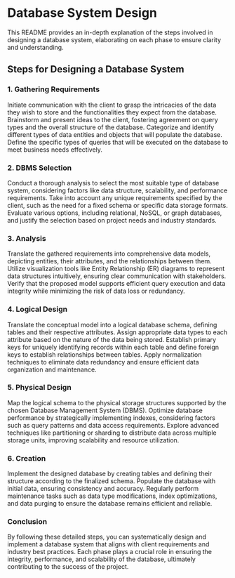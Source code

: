 # Database System Design
This README provides an in-depth explanation of the steps involved in designing a database system, elaborating on each phase to ensure clarity and understanding.

## Steps for Designing a Database System

### 1. Gathering Requirements
Initiate communication with the client to grasp the intricacies of the data they wish to store and the functionalities they expect from the database.
Brainstorm and present ideas to the client, fostering agreement on query types and the overall structure of the database.
Categorize and identify different types of data entities and objects that will populate the database.
Define the specific types of queries that will be executed on the database to meet business needs effectively.

### 2. DBMS Selection
Conduct a thorough analysis to select the most suitable type of database system, considering factors like data structure, scalability, and performance requirements.
Take into account any unique requirements specified by the client, such as the need for a fixed schema or specific data storage formats.
Evaluate various options, including relational, NoSQL, or graph databases, and justify the selection based on project needs and industry standards.

### 3. Analysis
Translate the gathered requirements into comprehensive data models, depicting entities, their attributes, and the relationships between them.
Utilize visualization tools like Entity Relationship (ER) diagrams to represent data structures intuitively, ensuring clear communication with stakeholders.
Verify that the proposed model supports efficient query execution and data integrity while minimizing the risk of data loss or redundancy.

### 4. Logical Design
Translate the conceptual model into a logical database schema, defining tables and their respective attributes.
Assign appropriate data types to each attribute based on the nature of the data being stored.
Establish primary keys for uniquely identifying records within each table and define foreign keys to establish relationships between tables.
Apply normalization techniques to eliminate data redundancy and ensure efficient data organization and maintenance.

### 5. Physical Design
Map the logical schema to the physical storage structures supported by the chosen Database Management System (DBMS).
Optimize database performance by strategically implementing indexes, considering factors such as query patterns and data access requirements.
Explore advanced techniques like partitioning or sharding to distribute data across multiple storage units, improving scalability and resource utilization.

### 6. Creation
Implement the designed database by creating tables and defining their structure according to the finalized schema.
Populate the database with initial data, ensuring consistency and accuracy.
Regularly perform maintenance tasks such as data type modifications, index optimizations, and data purging to ensure the database remains efficient and reliable.

### Conclusion
By following these detailed steps, you can systematically design and implement a database system that aligns with client requirements and industry best practices. Each phase plays a crucial role in ensuring the integrity, performance, and scalability of the database, ultimately contributing to the success of the project.
